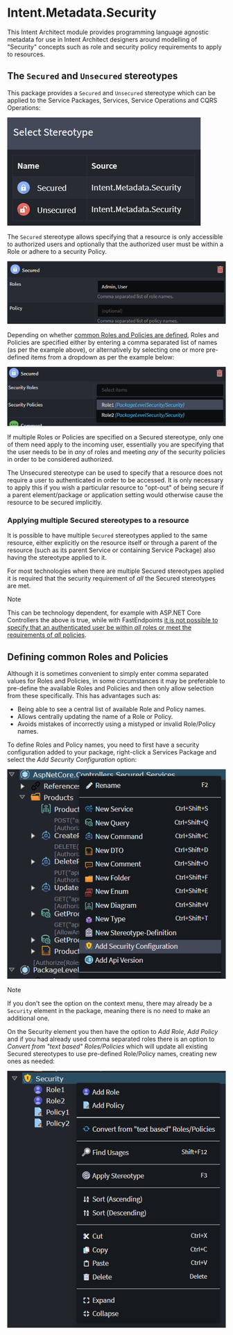 # Intent.Metadata.Security

This Intent Architect module provides programming language agnostic metadata for use in Intent Architect designers around modelling of "Security" concepts such as role and security policy requirements to apply to resources.

## The `Secured` and `Unsecured` stereotypes

This package provides a `Secured` and `Unsecured` stereotype which can be applied to the Service Packages, Services, Service Operations and CQRS Operations:

![Secured and Unsecured stereotypes](docs/images/secured-and-unsecured-stereotypes.png)

The `Secured` stereotype allows specifying that a resource is only accessible to authorized users and optionally that the authorized user must be within a Role or adhere to a security Policy.

![The "Secured" stereotype showing an example of using comma separated names](docs/images/secured-stereotype-comma-separated-names.png)

Depending on whether [common Roles and Policies are defined](#defining-common-roles-and-policies), Roles and Policies are specified either by entering a comma separated list of names (as per the example above), or alternatively by selecting one or more pre-defined items from a dropdown as per the example below:

![The "Secured" stereotype showing an example of using pre-defined common names](docs/images/secured-stereotype-common-names.png)

If multiple Roles or Policies are specified on a Secured stereotype, only one of them need apply to the incoming user, essentially you are specifying that the user needs to be in _any_ of roles and meeting _any_ of the security policies in order to be considered authorized.

The Unsecured stereotype can be used to specify that a resource does not require a user to authenticated in order to be accessed. It is only necessary to apply this if you wish a particular resource to "opt-out" of being secure if a parent element/package or application setting would otherwise cause the resource to be secured implicitly.

### Applying multiple Secured stereotypes to a resource

It is possible to have multiple `Secured` stereotypes applied to the same resource, either explicitly on the resource itself or through a parent of the resource (such as its parent Service or containing Service Package) also having the stereotype applied to it.

For most technologies when there are multiple Secured stereotypes applied it is required that the security requirement of _all_ the Secured stereotypes are met.

> [!NOTE]
>
> This can be technology dependent, for example with ASP.NET Core Controllers the above is true, while with FastEndpoints [it is not possible to specify that an authenticated user be within _all_ roles or meet the requirements of _all_ policies](https://fast-endpoints.com/docs/security).

## Defining common Roles and Policies

Although it is sometimes convenient to simply enter comma separated values for Roles and Policies, in some circumstances it may be preferable to pre-define the available Roles and Policies and then only allow selection from these specifically. This has advantages such as:

- Being able to see a central list of available Role and Policy names.
- Allows centrally updating the name of a Role or Policy.
- Avoids mistakes of incorrectly using a mistyped or invalid Role/Policy names.

To define Roles and Policy names, you need to first have a security configuration added to your package, right-click a Services Package and select the _Add Security Configuration_ option:

![The _Add Security Configuration_-_ option](docs/images/add-security-configuration-menu-option.png)

> [!NOTE]
>
> If you don't see the option on the context menu, there may already be a `Security` element in the package, meaning there is no need to make an additional one.

On the Security element you then have the option to _Add Role_, _Add Policy_ and if you had already used comma separated roles there is an option to _Convert from "text based" Roles/Policies_ which will update all existing Secured stereotypes to use pre-defined Role/Policy names, creating new ones as needed:

![Security element context menu options](docs/images/security-element-menu-options.png)
